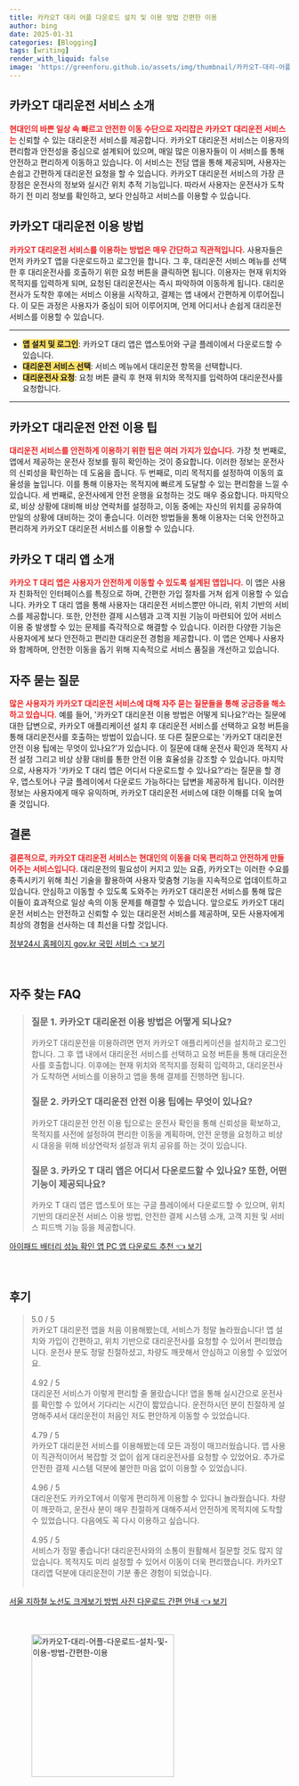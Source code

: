 ```yaml
---
title: 카카오T 대리 어플 다운로드 설치 및 이용 방법 간편한 이용
author: bing
date: 2025-01-31
categories: [Blogging]
tags: [writing]
render_with_liquid: false
image: 'https://greenforu.github.io/assets/img/thumbnail/카카오T-대리-어플-다운로드-설치-및-이용-방법-간편한-이용.webp'
---
```



<h2 id='카카오T_대리운전_서비스_소개'>카카오T 대리운전 서비스 소개</h2>

<p><b><span style="color: #ee2323;">현대인의 바쁜 일상 속 빠르고 안전한 이동 수단으로 자리잡은 카카오T 대리운전 서비스는</span></b> 신뢰할 수 있는 대리운전 서비스를 제공합니다. 카카오T 대리운전 서비스는 이용자의 편리함과 안전성을 중심으로 설계되어 있으며, 매일 많은 이용자들이 이 서비스를 통해 안전하고 편리하게 이동하고 있습니다. 이 서비스는 전담 앱을 통해 제공되며, 사용자는 손쉽고 간편하게 대리운전 요청을 할 수 있습니다. 카카오T 대리운전 서비스의 가장 큰 장점은 운전사의 정보와 실시간 위치 추적 기능입니다. 따라서 사용자는 운전사가 도착하기 전 미리 정보를 확인하고, 보다 안심하고 서비스를 이용할 수 있습니다.</p>

<h2 id='카카오T_대리운전_이용_방법'>카카오T 대리운전 이용 방법</h2>

<p><b><span style="color: #ee2323;">카카오T 대리운전 서비스를 이용하는 방법은 매우 간단하고 직관적입니다.</span></b> 사용자들은 먼저 카카오T 앱을 다운로드하고 로그인을 합니다. 그 후, 대리운전 서비스 메뉴를 선택한 후 대리운전사를 호출하기 위한 요청 버튼을 클릭하면 됩니다. 이용자는 현재 위치와 목적지를 입력하게 되며, 요청된 대리운전사는 즉시 파악하여 이동하게 됩니다. 대리운전사가 도착한 후에는 서비스 이용을 시작하고, 결제는 앱 내에서 간편하게 이루어집니다. 이 모든 과정은 사용자가 중심이 되어 이루어지며, 언제 어디서나 손쉽게 대리운전 서비스를 이용할 수 있습니다.</p>

<hr />

<ul>
    <li><b><span style="background-color: #ffe066;">앱 설치 및 로그인</span></b>: 카카오T 대리 앱은 앱스토어와 구글 플레이에서 다운로드할 수 있습니다.</li>
    <li><b><span style="background-color: #ffe066;">대리운전 서비스 선택</span></b>: 서비스 메뉴에서 대리운전 항목을 선택합니다.</li>
    <li><b><span style="background-color: #ffe066;">대리운전사 요청</span></b>: 요청 버튼 클릭 후 현재 위치와 목적지를 입력하여 대리운전사를 요청합니다.</li>
</ul>

<hr />

<h2 id='카카오T_대리운전_안전_이용_팁'>카카오T 대리운전 안전 이용 팁</h2>

<p><b><span style="color: #ee2323;">대리운전 서비스를 안전하게 이용하기 위한 팁은 여러 가지가 있습니다.</span></b> 가장 첫 번째로, 앱에서 제공하는 운전사 정보를 필히 확인하는 것이 중요합니다. 이러한 정보는 운전사의 신뢰성을 확인하는 데 도움을 줍니다. 두 번째로, 미리 목적지를 설정하여 이동의 효율성을 높입니다. 이를 통해 이용자는 목적지에 빠르게 도달할 수 있는 편리함을 느낄 수 있습니다. 세 번째로, 운전사에게 안전 운행을 요청하는 것도 매우 중요합니다. 마지막으로, 비상 상황에 대비해 비상 연락처를 설정하고, 이동 중에는 자신의 위치를 공유하여 만일의 상황에 대비하는 것이 좋습니다. 이러한 방법들을 통해 이용자는 더욱 안전하고 편리하게 카카오T 대리운전 서비스를 이용할 수 있습니다.</p>

<h2 id='카카오_T_대리_앱_소개'>카카오 T 대리 앱 소개</h2>

<p><b><span style="color: #ee2323;">카카오 T 대리 앱은 사용자가 안전하게 이동할 수 있도록 설계된 앱입니다.</span></b> 이 앱은 사용자 친화적인 인터페이스를 특징으로 하며, 간편한 가입 절차를 거쳐 쉽게 이용할 수 있습니다. 카카오 T 대리 앱을 통해 사용자는 대리운전 서비스뿐만 아니라, 위치 기반의 서비스를 제공합니다. 또한, 안전한 결제 시스템과 고객 지원 기능이 마련되어 있어 서비스 이용 중 발생할 수 있는 문제를 즉각적으로 해결할 수 있습니다. 이러한 다양한 기능은 사용자에게 보다 안전하고 편리한 대리운전 경험을 제공합니다. 이 앱은 언제나 사용자와 함께하며, 안전한 이동을 돕기 위해 지속적으로 서비스 품질을 개선하고 있습니다.</p>

<h2 id='자주_묻는_질문'>자주 묻는 질문</h2>

<p><b><span style="color: #ee2323;">많은 사용자가 카카오T 대리운전 서비스에 대해 자주 묻는 질문들을 통해 궁금증을 해소하고 있습니다.</span></b> 예를 들어, '카카오T 대리운전 이용 방법은 어떻게 되나요?'라는 질문에 대한 답변으로, 카카오T 애플리케이션 설치 후 대리운전 서비스를 선택하고 요청 버튼을 통해 대리운전사를 호출하는 방법이 있습니다. 또 다른 질문으로는 '카카오T 대리운전 안전 이용 팁에는 무엇이 있나요?'가 있습니다. 이 질문에 대해 운전사 확인과 목적지 사전 설정 그리고 비상 상황 대비를 통한 안전 이용 효율성을 강조할 수 있습니다. 마지막으로, 사용자가 '카카오 T 대리 앱은 어디서 다운로드할 수 있나요?'라는 질문을 할 경우, 앱스토어나 구글 플레이에서 다운로드 가능하다는 답변을 제공하게 됩니다. 이러한 정보는 사용자에게 매우 유익하며, 카카오T 대리운전 서비스에 대한 이해를 더욱 높여 줄 것입니다.</p>

<h2 id='결론'>결론</h2>

<p><b><span style="color: #ee2323;">결론적으로, 카카오T 대리운전 서비스는 현대인의 이동을 더욱 편리하고 안전하게 만들어주는 서비스입니다.</span></b> 대리운전의 필요성이 커지고 있는 요즘, 카카오T는 이러한 수요를 충족시키기 위해 최신 기술을 활용하여 사용자 맞춤형 기능을 지속적으로 업데이트하고 있습니다. 안심하고 이동할 수 있도록 도와주는 카카오T 대리운전 서비스를 통해 많은 이들이 효과적으로 일상 속의 이동 문제를 해결할 수 있습니다. 앞으로도 카카오T 대리운전 서비스는 안전하고 신뢰할 수 있는 대리운전 서비스를 제공하며, 모든 사용자에게 최상의 경험을 선사하는 데 최선을 다할 것입니다.</p>


<p><a class="click-button" title="정부24시 홈페이지 gov.kr 국민 서비스" href="https://greenforu.github.io/posts/%EC%A0%95%EB%B6%8024%EC%8B%9C-%ED%99%88%ED%8E%98%EC%9D%B4%EC%A7%80-gov.kr-%EA%B5%AD%EB%AF%BC-%EC%84%9C%EB%B9%84%EC%8A%A4/" rel="dofollow">정부24시 홈페이지 gov.kr 국민 서비스 👈 보기</a></p><br>
<h2 id='자주_찾는_FAQ'>자주 찾는 FAQ</h2>
<div itemscope="" itemtype="https://schema.org/FAQPage"> 
<blockquote> 
<div itemscope="" itemprop="mainEntity" itemtype="https://schema.org/Question"> 
<h3 itemprop="name">질문 1. 카카오T 대리운전 이용 방법은 어떻게 되나요?</h3> 
<div itemscope="" itemprop="acceptedAnswer" itemtype="https://schema.org/Answer"> 
<span itemprop="text"> 
<p>카카오T 대리운전을 이용하려면 먼저 카카오T 애플리케이션을 설치하고 로그인합니다. 그 후 앱 내에서 대리운전 서비스를 선택하고 요청 버튼을 통해 대리운전사를 호출합니다. 이후에는 현재 위치와 목적지를 정확히 입력하고, 대리운전사가 도착하면 서비스를 이용하고 앱을 통해 결제를 진행하면 됩니다.</p> 
</span> 
</div> 
</div> 

<div itemscope="" itemprop="mainEntity" itemtype="https://schema.org/Question"> 
<h3 itemprop="name">질문 2. 카카오T 대리운전 안전 이용 팁에는 무엇이 있나요?</h3> 
<div itemscope="" itemprop="acceptedAnswer" itemtype="https://schema.org/Answer"> 
<span itemprop="text"> 
<p>카카오T 대리운전 안전 이용 팁으로는 운전사 확인을 통해 신뢰성을 확보하고, 목적지를 사전에 설정하여 편리한 이동을 계획하며, 안전 운행을 요청하고 비상 시 대응을 위해 비상연락처 설정과 위치 공유를 하는 것이 있습니다.</p> 
</span> 
</div> 
</div> 

<div itemscope="" itemprop="mainEntity" itemtype="https://schema.org/Question"> 
<h3 itemprop="name">질문 3. 카카오 T 대리 앱은 어디서 다운로드할 수 있나요? 또한, 어떤 기능이 제공되나요?</h3> 
<div itemscope="" itemprop="acceptedAnswer" itemtype="https://schema.org/Answer"> 
<span itemprop="text"> 
<p>카카오 T 대리 앱은 앱스토어 또는 구글 플레이에서 다운로드할 수 있으며, 위치 기반의 대리운전 서비스 이용 방법, 안전한 결제 시스템 소개, 고객 지원 및 서비스 피드백 기능 등을 제공합니다.</p> 
</span> 
</div> 
</div> 

</blockquote> 
</div>
<p><a class="click-button" title="아이패드 배터리 성능 확인 앱 PC 앱 다운로드 추천" href="https://greenforu.github.io/posts/%EC%95%84%EC%9D%B4%ED%8C%A8%EB%93%9C-%EB%B0%B0%ED%84%B0%EB%A6%AC-%EC%84%B1%EB%8A%A5-%ED%99%95%EC%9D%B8-%EC%95%B1-PC-%EC%95%B1-%EB%8B%A4%EC%9A%B4%EB%A1%9C%EB%93%9C-%EC%B6%94%EC%B2%9C/" rel="dofollow">아이패드 배터리 성능 확인 앱 PC 앱 다운로드 추천 👈 보기</a></p><br>
<h2 id='후기'>후기</h2>
<div itemscope itemtype="https://schema.org/Product">
  <blockquote>
  <div itemprop="review" itemscope itemtype="https://schema.org/Review">
      <div itemprop="reviewRating" itemscope itemtype="https://schema.org/Rating"> <span itemprop="ratingValue">5.0</span> / <span itemprop="bestRating">5</span> </div>
      <span itemprop="reviewBody">카카오T 대리운전 앱을 처음 이용해봤는데, 서비스가 정말 놀라웠습니다! 앱 설치와 가입이 간편하고, 위치 기반으로 대리운전사를 요청할 수 있어서 편리했습니다. 운전사 분도 정말 친절하셨고, 차량도 깨끗해서 안심하고 이용할 수 있었어요.</span>
  </div>
  <br>
  <div itemprop="review" itemscope itemtype="https://schema.org/Review">
      <div itemprop="reviewRating" itemscope itemtype="https://schema.org/Rating"> <span itemprop="ratingValue">4.92</span> / <span itemprop="bestRating">5</span> </div>
      <span itemprop="reviewBody">대리운전 서비스가 이렇게 편리할 줄 몰랐습니다! 앱을 통해 실시간으로 운전사를 확인할 수 있어서 기다리는 시간이 짧았습니다. 운전하시던 분이 친절하게 설명해주셔서 대리운전이 처음인 저도 편안하게 이동할 수 있었습니다.</span>
  </div>
  <br>
  <div itemprop="review" itemscope itemtype="https://schema.org/Review">
      <div itemprop="reviewRating" itemscope itemtype="https://schema.org/Rating"> <span itemprop="ratingValue">4.79</span> / <span itemprop="bestRating">5</span> </div>
      <span itemprop="reviewBody">카카오T 대리운전 서비스를 이용해봤는데 모든 과정이 매끄러웠습니다. 앱 사용이 직관적이어서 복잡할 것 없이 쉽게 대리운전사를 요청할 수 있었어요. 추가로 안전한 결제 시스템 덕분에 불안한 마음 없이 이용할 수 있었습니다.</span>
  </div>
  <br>
  <div itemprop="review" itemscope itemtype="https://schema.org/Review">
      <div itemprop="reviewRating" itemscope itemtype="https://schema.org/Rating"> <span itemprop="ratingValue">4.96</span> / <span itemprop="bestRating">5</span> </div>
      <span itemprop="reviewBody">대리운전도 카카오T에서 이렇게 편리하게 이용할 수 있다니 놀라웠습니다. 차량이 깨끗하고, 운전사 분이 매우 친절하게 대해주셔서 안전하게 목적지에 도착할 수 있었습니다. 다음에도 꼭 다시 이용하고 싶습니다.</span>
  </div>
  <br>
  <div itemprop="review" itemscope itemtype="https://schema.org/Review">
      <div itemprop="reviewRating" itemscope itemtype="https://schema.org/Rating"> <span itemprop="ratingValue">4.95</span> / <span itemprop="bestRating">5</span> </div>
      <span itemprop="reviewBody">서비스가 정말 좋습니다! 대리운전사와의 소통이 원활해서 질문할 것도 많지 않았습니다. 목적지도 미리 설정할 수 있어서 이동이 더욱 편리했습니다. 카카오T 대리앱 덕분에 대리운전이 기분 좋은 경험이 되었습니다.</span>
  </div>
  <br>
  </blockquote>
</div>
<p><a class="click-button" title="서울 지하철 노선도 크게보기 방법 사진 다운로드 간편 안내" href="https://greenforu.github.io/posts/%EC%84%9C%EC%9A%B8-%EC%A7%80%ED%95%98%EC%B2%A0-%EB%85%B8%EC%84%A0%EB%8F%84-%ED%81%AC%EA%B2%8C%EB%B3%B4%EA%B8%B0-%EB%B0%A9%EB%B2%95-%EC%82%AC%EC%A7%84-%EB%8B%A4%EC%9A%B4%EB%A1%9C%EB%93%9C-%EA%B0%84%ED%8E%B8-%EC%95%88%EB%82%B4/" rel="dofollow">서울 지하철 노선도 크게보기 방법 사진 다운로드 간편 안내 👈 보기</a></p><br>
<figure class="image"><img src="https://greenforu.github.io/assets/img/thumbnail/카카오T-대리-어플-다운로드-설치-및-이용-방법-간편한-이용.webp" alt="카카오T-대리-어플-다운로드-설치-및-이용-방법-간편한-이용" width="256" height="256"></figure>